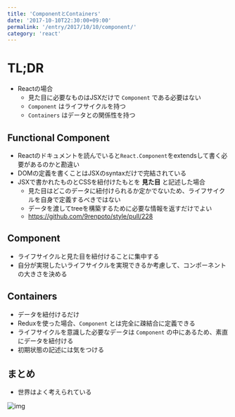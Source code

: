 ```yaml
---
title: 'ComponentとContainers'
date: '2017-10-10T22:30:00+09:00'
permalink: '/entry/2017/10/10/component/'
category: 'react'
---
```


# TL;DR

- Reactの場合
  - 見た目に必要なものはJSXだけで `Component` である必要はない
  - `Component` はライフサイクルを持つ
  - `Containers` はデータとの関係性を持つ

## Functional Component

- Reactのドキュメントを読んでいると`React.Component`をextendsして書く必要があるのかと勘違い
- DOMの定義を書くことはJSXのsyntaxだけで完結されている
- JSXで書かれたものとCSSを紐付けたもとを **見た目** と記述した場合
  - 見た目はどこのデータに紐付けられるか定かでないため、ライフサイクルを自身で定義するべきではない
  - データを渡してtreeを構築するために必要な情報を返すだけでよい
  - <https://github.com/9renpoto/style/pull/228>

## Component

- ライフサイクルと見た目を紐付けることに集中する
- 自分が実現したいライフサイクルを実現できるか考慮して、コンポーネントの大きさを決める

## Containers

- データを紐付けるだけ
- Reduxを使った場合、`Component` とは完全に疎結合に定義できる
- ライフサイクルを意識した必要なデータは `Component` の中にあるため、素直にデータを紐付ける
- 初期状態の記述には気をつける

## まとめ

- 世界はよく考えられている

![img](https://media.giphy.com/media/RJXHcsfHNtpkY/giphy.gif)
